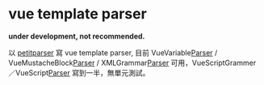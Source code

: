 # vue template parser
__under development, not recommended.__

以 [petitparser] 寫 vue template parser, 目前 VueVariable[Parser] / VueMustacheBlock[Parser] / XMLGrammar[Parser] 可用，VueScriptGrammer／VueScript[Parser] 寫到一半，無單元測試。


[petitparser]: https://pub.dev/packages/petitparser
[Parser]: /lib/vue_template/ast.vue.template.parser.dart
